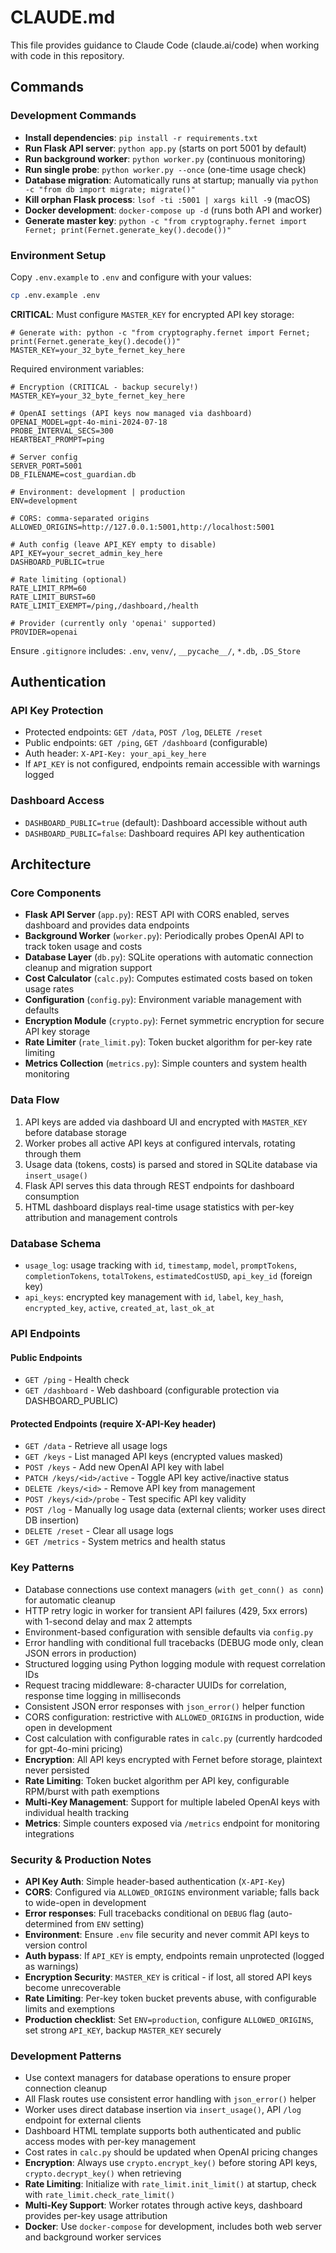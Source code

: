 # CLAUDE.md

This file provides guidance to Claude Code (claude.ai/code) when working with code in this repository.

## Commands

### Development Commands
- **Install dependencies**: `pip install -r requirements.txt`
- **Run Flask API server**: `python app.py` (starts on port 5001 by default)
- **Run background worker**: `python worker.py` (continuous monitoring)
- **Run single probe**: `python worker.py --once` (one-time usage check)
- **Database migration**: Automatically runs at startup; manually via `python -c "from db import migrate; migrate()"`
- **Kill orphan Flask process**: `lsof -ti :5001 | xargs kill -9` (macOS)
- **Docker development**: `docker-compose up -d` (runs both API and worker)
- **Generate master key**: `python -c "from cryptography.fernet import Fernet; print(Fernet.generate_key().decode())"`

### Environment Setup
Copy `.env.example` to `.env` and configure with your values:
```bash
cp .env.example .env
```

**CRITICAL**: Must configure `MASTER_KEY` for encrypted API key storage:
```
# Generate with: python -c "from cryptography.fernet import Fernet; print(Fernet.generate_key().decode())"
MASTER_KEY=your_32_byte_fernet_key_here
```

Required environment variables:
```
# Encryption (CRITICAL - backup securely!)
MASTER_KEY=your_32_byte_fernet_key_here

# OpenAI settings (API keys now managed via dashboard)
OPENAI_MODEL=gpt-4o-mini-2024-07-18
PROBE_INTERVAL_SECS=300
HEARTBEAT_PROMPT=ping

# Server config
SERVER_PORT=5001
DB_FILENAME=cost_guardian.db

# Environment: development | production
ENV=development

# CORS: comma-separated origins
ALLOWED_ORIGINS=http://127.0.0.1:5001,http://localhost:5001

# Auth config (leave API_KEY empty to disable)
API_KEY=your_secret_admin_key_here
DASHBOARD_PUBLIC=true

# Rate limiting (optional)
RATE_LIMIT_RPM=60
RATE_LIMIT_BURST=60
RATE_LIMIT_EXEMPT=/ping,/dashboard,/health

# Provider (currently only 'openai' supported)
PROVIDER=openai
```

Ensure `.gitignore` includes: `.env`, `venv/`, `__pycache__/`, `*.db`, `.DS_Store`

## Authentication

### API Key Protection
- Protected endpoints: `GET /data`, `POST /log`, `DELETE /reset`
- Public endpoints: `GET /ping`, `GET /dashboard` (configurable)
- Auth header: `X-API-Key: your_api_key_here`
- If `API_KEY` is not configured, endpoints remain accessible with warnings logged

### Dashboard Access
- `DASHBOARD_PUBLIC=true` (default): Dashboard accessible without auth
- `DASHBOARD_PUBLIC=false`: Dashboard requires API key authentication

## Architecture

### Core Components
- **Flask API Server** (`app.py`): REST API with CORS enabled, serves dashboard and provides data endpoints
- **Background Worker** (`worker.py`): Periodically probes OpenAI API to track token usage and costs
- **Database Layer** (`db.py`): SQLite operations with automatic connection cleanup and migration support
- **Cost Calculator** (`calc.py`): Computes estimated costs based on token usage rates
- **Configuration** (`config.py`): Environment variable management with defaults
- **Encryption Module** (`crypto.py`): Fernet symmetric encryption for secure API key storage
- **Rate Limiter** (`rate_limit.py`): Token bucket algorithm for per-key rate limiting
- **Metrics Collection** (`metrics.py`): Simple counters and system health monitoring

### Data Flow
1. API keys are added via dashboard UI and encrypted with `MASTER_KEY` before database storage
2. Worker probes all active API keys at configured intervals, rotating through them
3. Usage data (tokens, costs) is parsed and stored in SQLite database via `insert_usage()`
4. Flask API serves this data through REST endpoints for dashboard consumption
5. HTML dashboard displays real-time usage statistics with per-key attribution and management controls

### Database Schema
- `usage_log`: usage tracking with `id`, `timestamp`, `model`, `promptTokens`, `completionTokens`, `totalTokens`, `estimatedCostUSD`, `api_key_id` (foreign key)
- `api_keys`: encrypted key management with `id`, `label`, `key_hash`, `encrypted_key`, `active`, `created_at`, `last_ok_at`

### API Endpoints

#### Public Endpoints
- `GET /ping` - Health check
- `GET /dashboard` - Web dashboard (configurable protection via DASHBOARD_PUBLIC)

#### Protected Endpoints (require X-API-Key header)
- `GET /data` - Retrieve all usage logs
- `GET /keys` - List managed API keys (encrypted values masked)
- `POST /keys` - Add new OpenAI API key with label
- `PATCH /keys/<id>/active` - Toggle API key active/inactive status  
- `DELETE /keys/<id>` - Remove API key from management
- `POST /keys/<id>/probe` - Test specific API key validity
- `POST /log` - Manually log usage data (external clients; worker uses direct DB insertion)
- `DELETE /reset` - Clear all usage logs
- `GET /metrics` - System metrics and health status

### Key Patterns
- Database connections use context managers (`with get_conn() as conn`) for automatic cleanup
- HTTP retry logic in worker for transient API failures (429, 5xx errors) with 1-second delay and max 2 attempts
- Environment-based configuration with sensible defaults via `config.py`
- Error handling with conditional full tracebacks (DEBUG mode only, clean JSON errors in production)
- Structured logging using Python logging module with request correlation IDs
- Request tracing middleware: 8-character UUIDs for correlation, response time logging in milliseconds
- Consistent JSON error responses with `json_error()` helper function
- CORS configuration: restrictive with `ALLOWED_ORIGINS` in production, wide open in development
- Cost calculation with configurable rates in `calc.py` (currently hardcoded for gpt-4o-mini pricing)
- **Encryption**: All API keys encrypted with Fernet before storage, plaintext never persisted
- **Rate Limiting**: Token bucket algorithm per API key, configurable RPM/burst with path exemptions
- **Multi-Key Management**: Support for multiple labeled OpenAI keys with individual health tracking
- **Metrics**: Simple counters exposed via `/metrics` endpoint for monitoring integrations

### Security & Production Notes
- **API Key Auth**: Simple header-based authentication (`X-API-Key`)
- **CORS**: Configured via `ALLOWED_ORIGINS` environment variable; falls back to wide-open in development
- **Error responses**: Full tracebacks conditional on `DEBUG` flag (auto-determined from `ENV` setting)
- **Environment**: Ensure `.env` file security and never commit API keys to version control
- **Auth bypass**: If `API_KEY` is empty, endpoints remain unprotected (logged as warnings)
- **Encryption Security**: `MASTER_KEY` is critical - if lost, all stored API keys become unrecoverable
- **Rate Limiting**: Per-key token bucket prevents abuse, with configurable limits and exemptions
- **Production checklist**: Set `ENV=production`, configure `ALLOWED_ORIGINS`, set strong `API_KEY`, backup `MASTER_KEY` securely

### Development Patterns
- Use context managers for database operations to ensure proper connection cleanup
- All Flask routes use consistent error handling with `json_error()` helper
- Worker uses direct database insertion via `insert_usage()`, API `/log` endpoint for external clients
- Dashboard HTML template supports both authenticated and public access modes with per-key management
- Cost rates in `calc.py` should be updated when OpenAI pricing changes
- **Encryption**: Always use `crypto.encrypt_key()` before storing API keys, `crypto.decrypt_key()` when retrieving
- **Rate Limiting**: Initialize with `rate_limit.init_limit()` at startup, check with `rate_limit.check_rate_limit()`
- **Multi-Key Support**: Worker rotates through active keys, dashboard provides per-key usage attribution
- **Docker**: Use `docker-compose` for development, includes both web server and background worker services